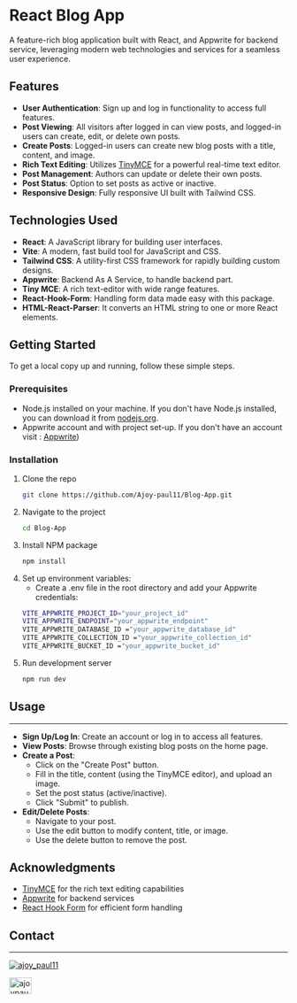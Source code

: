 # React Blog App

A feature-rich blog application built with React, and Appwrite for backend service, leveraging modern web technologies and services for a seamless user experience.

## Features

- **User Authentication**: Sign up and log in functionality to access full features.
- **Post Viewing**: All visitors after logged in can view posts, and logged-in users can create, edit, or delete own posts.
- **Create Posts**: Logged-in users can create new blog posts with a title, content, and image.
- **Rich Text Editing**: Utilizes [TinyMCE](https://www.tiny.cloud/) for a powerful real-time text editor.
- **Post Management**: Authors can update or delete their own posts.
- **Post Status**: Option to set posts as active or inactive.
- **Responsive Design**: Fully responsive UI built with Tailwind CSS.

## Technologies Used

- **React**: A JavaScript library for building user interfaces.
- **Vite**: A modern, fast build tool for JavaScript and CSS.
- **Tailwind CSS**: A utility-first CSS framework for rapidly building custom designs.
- **Appwrite**: Backend As A Service, to handle backend part.
- **Tiny MCE**: A rich text-editor with wide range features.
- **React-Hook-Form**: Handling form data made easy with this package.
- **HTML-React-Parser**: It converts an HTML string to one or more React elements.

## Getting Started

To get a local copy up and running, follow these simple steps.

### Prerequisites

- Node.js installed on your machine. If you don't have Node.js installed, you can download it from [nodejs.org](https://nodejs.org/).
- Appwrite account and with project set-up. If you don't have an account visit : [Appwrite](https://appwrite.io/))

### Installation

1. Clone the repo
   ```sh
   git clone https://github.com/Ajoy-paul11/Blog-App.git
   ```
2. Navigate to the project
   ```sh
   cd Blog-App
   ```
3. Install NPM package
   ```sh
   npm install
   ```
4. Set up environment variables:
   - Create a .env file in the root directory and add your Appwrite credentials:
   ```sh
   VITE_APPWRITE_PROJECT_ID="your_project_id"
   VITE_APPWRITE_ENDPOINT="your_appwrite_endpoint"
   VITE_APPWRITE_DATABASE_ID ="your_appwrite_database_id"
   VITE_APPWRITE_COLLECTION_ID ="your_appwrite_collection_id"
   VITE_APPWRITE_BUCKET_ID ="your_appwrite_bucket_id"
   ```
5. Run development server
   ```sh
   npm run dev
   ```

## Usage

---

- **Sign Up/Log In**: Create an account or log in to access all features.
- **View Posts**: Browse through existing blog posts on the home page.
- **Create a Post**:
  - Click on the "Create Post" button.
  - Fill in the title, content (using the TinyMCE editor), and upload an image.
  - Set the post status (active/inactive).
  - Click "Submit" to publish.
- **Edit/Delete Posts**:
  - Navigate to your post.
  - Use the edit button to modify content, title, or image.
  - Use the delete button to remove the post.

## Acknowledgments

- [TinyMCE](https://www.tiny.cloud/) for the rich text editing capabilities
- [Appwrite](https://appwrite.io/) for backend services
- [React Hook Form](https://react-hook-form.com/) for efficient form handling

## Contact

---

<p align="left"> <a href="https://twitter.com/ajoy_paul11" target="blank"><img src="https://img.shields.io/twitter/follow/ajoy_paul11?logo=twitter&style=for-the-badge" alt="ajoy_paul11" /></a> </p>

<a href="https://linkedin.com/in/ajoypaul" target="blank"><img align="center" src="https://raw.githubusercontent.com/rahuldkjain/github-profile-readme-generator/master/src/images/icons/Social/linked-in-alt.svg" alt="ajoypaul" height="30" width="40" /></a>
